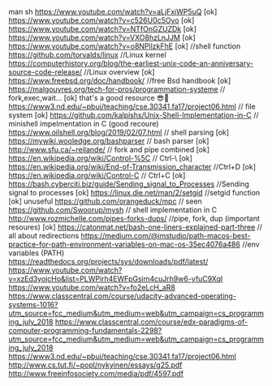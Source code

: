 man sh
https://www.youtube.com/watch?v=aLjFxiWP5uQ [ok]
https://www.youtube.com/watch?v=c526U0c5Oyo [ok]
https://www.youtube.com/watch?v=NTfOnGZUZDk [ok]
https://www.youtube.com/watch?v=VXO8hzLnJJM [ok]
https://www.youtube.com/watch?v=o8NPllzkFhE [ok] //shell function
https://github.com/torvalds/linux //Linux kernel 
https://computerhistory.org/blog/the-earliest-unix-code-an-anniversary-source-code-release/ //Linux overview [ok]
https://www.freebsd.org/doc/handbook/ //free Bsd handbook [ok]
https://malgouyres.org/tech-for-pros/programmation-systeme // fork,exec,wait... [ok] that's a good resource 😎🤩
https://www3.nd.edu/~pbui/teaching/cse.30341.fa17/project06.html // file system [ok]
https://github.com/kalpishs/Unix-Shell-Implementation-in-C // minishell impelmentation in C (good recoure)
https://www.oilshell.org/blog/2019/02/07.html // shell parsing [ok]
https://mywiki.wooledge.org/bashparser // bash parser [ok]
http://www.sfu.ca/~reilande/ // fork and pipe combined [ok]
https://en.wikipedia.org/wiki/Control-%5C // Ctrl-\ [ok]
https://en.wikipedia.org/wiki/End-of-Transmission_character //Ctrl+D [ok]
https://en.wikipedia.org/wiki/Control-C // Ctrl+C [ok]
https://bash.cyberciti.biz/guide/Sending_signal_to_Processes //Sending signal to processes [ok]
https://linux.die.net/man/2/setgid //setgid function [ok] unuseful
https://github.com/orangeduck/mpc // seen
https://github.com/Swoorup/mysh // shell implementation in C
http://www.rozmichelle.com/pipes-forks-dups/ //pipe, fork, dup (important resoures) [ok]
https://catonmat.net/bash-one-liners-explained-part-three // all about redirections
https://medium.com/@imstudio/path-macos-best-practice-for-path-environment-variables-on-mac-os-35ec4076a486 //env variables (PATH)
https://readthedocs.org/projects/sys/downloads/pdf/latest/
https://www.youtube.com/watch?v=xzEd3yojcHo&list=PLWPirh4EWFpGsim4cuJrh9w6-yfuC9XqI
https://www.youtube.com/watch?v=fo2eLcH_aR8
https://www.classcentral.com/course/udacity-advanced-operating-systems-1016?utm_source=fcc_medium&utm_medium=web&utm_campaign=cs_programming_july_2018
https://www.classcentral.com/course/edx-paradigms-of-computer-programming-fundamentals-2298?utm_source=fcc_medium&utm_medium=web&utm_campaign=cs_programming_july_2018
https://www3.nd.edu/~pbui/teaching/cse.30341.fa17/project06.html
http://www.cs.tut.fi/~popl/nykyinen/essays/g25.pdf
http://www.freeinfosociety.com/media/pdf/4597.pdf